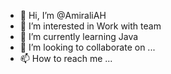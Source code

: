- 👋 Hi, I’m @AmiraliAH
- 👀 I’m interested in Work with team
- 🌱 I’m currently learning Java
- 💞️ I’m looking to collaborate on ...
- 📫 How to reach me ...

<!---
AmiraliAH/AmiraliAH is a ✨ special ✨ repository because its `README.md` (this file) appears on your GitHub profile.
You can click the Preview link to take a look at your changes.
--->
